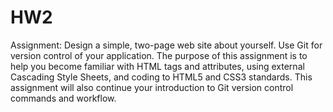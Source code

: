 # HW2
Assignment:
Design a simple, two-page web site about yourself. Use Git for version control of your application.
The purpose of this assignment is to help you become familiar with HTML tags and attributes, using external Cascading
Style Sheets, and coding to HTML5 and CSS3 standards. This assignment will also continue your introduction to Git
version control commands and workflow.